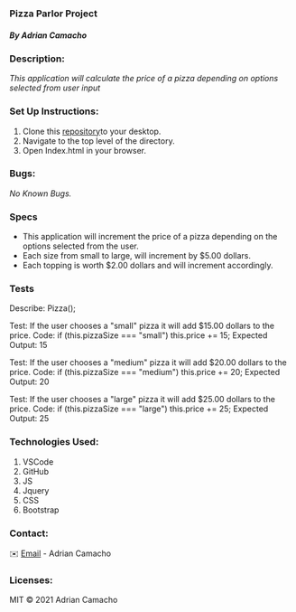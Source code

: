 ### Pizza Parlor Project

##### By Adrian Camacho


### Description:

_This application will calculate the price of a pizza depending on options selected from user input_


### Set Up Instructions:

1. Clone this [repository](https://github.com/chonnessey/pizza-parlor.git)to your desktop.
2. Navigate to the top level of the directory.
3. Open Index.html in your browser.

### Bugs:
 
 _No Known Bugs._

### Specs
* This application will increment the price of a pizza depending on the options selected from the user.
* Each size from small to large, will increment by $5.00 dollars.
* Each topping is worth $2.00 dollars and will increment accordingly.




### Tests
Describe: Pizza();

Test: If the user chooses a "small" pizza it will add $15.00 dollars to the price.
Code: if (this.pizzaSize === "small") this.price += 15;
Expected Output: 15

Test: If the user chooses a "medium" pizza it will add $20.00 dollars to the price.
Code: if (this.pizzaSize === "medium") this.price += 20;
Expected Output: 20

Test: If the user chooses a "large" pizza it will add $25.00 dollars to the price.
Code: if (this.pizzaSize === "large") this.price += 25;
Expected Output: 25


### Technologies Used:

1. VSCode
2. GitHub
3. JS
4. Jquery
5. CSS
6. Bootstrap

### Contact:

✉️ [Email](adriancamacho18@gmail.com) - Adrian Camacho

### Licenses:

MIT &copy; 2021 Adrian Camacho